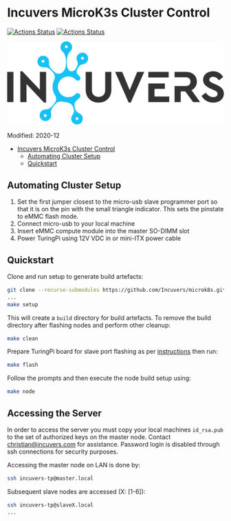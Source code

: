 # Incuvers MicroK3s Cluster Control
[![Actions Status](https://github.com/Incuvers/microk8s/workflows/yamllint/badge.svg)](https://github.com/Incuvers/microk8s/actions?query=workflow%3Ayamllint) [![Actions Status](https://github.com/Incuvers/microk8s/workflows/shellcheck/badge.svg)](https://github.com/Incuvers/microk8s/actions?query=workflow%3Ashellcheck)

![img](/docs/img/Incuvers-black.png)

Modified: 2020-12

- [Incuvers MicroK3s Cluster Control](#incuvers-microk8s-cluster-control)
  - [Automating Cluster Setup](#automating-cluster-setup)
  - [Quickstart](#quickstart)

## Automating Cluster Setup
1. Set the first jumper closest to the micro-usb slave programmer port so that it is on the pin with the small triangle indicator. This sets the pinstate to eMMC flash mode. 
2. Connect micro-usb to your local machine
3. Insert eMMC compute module into the master SO-DIMM slot
4. Power TuringPi using 12V VDC in or mini-ITX power cable

## Quickstart
Clone and run setup to generate build artefacts:
```bash
git clone --recurse-submodules https://github.com/Incuvers/microk8s.git
...
make setup
```
This will create a `build` directory for build artefacts. To remove the build directory after flashing nodes and perform other cleanup:
```bash
make clean
```
Prepare TuringPi board for slave port flashing as per [instructions](#automated-cluster-setup) then run:
```bash
make flash
```
Follow the prompts and then execute the node build setup using:
```bash
make node
```

## Accessing the Server
In order to access the server you must copy your local machines `id_rsa.pub` to the set of authorized keys on the master node. Contact christian@incuvers.com for assistance. Password login is disabled through ssh connections for security purposes.

Accessing the master node on LAN is done by:
```bash
ssh incuvers-tp@master.local
```

Subsequent slave nodes are accessed (X: [1-6]):
```bash
ssh incuvers-tp@slaveX.local
...
```
